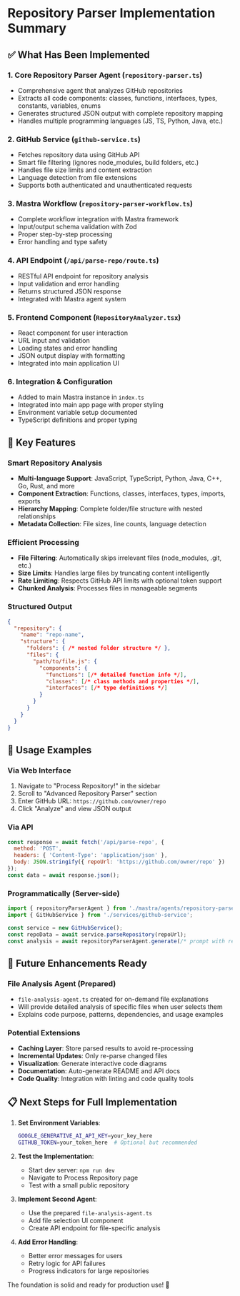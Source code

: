 # Repository Parser Implementation Summary

## ✅ What Has Been Implemented

### 1. Core Repository Parser Agent (`repository-parser.ts`)
- Comprehensive agent that analyzes GitHub repositories
- Extracts all code components: classes, functions, interfaces, types, constants, variables, enums
- Generates structured JSON output with complete repository mapping
- Handles multiple programming languages (JS, TS, Python, Java, etc.)

### 2. GitHub Service (`github-service.ts`) 
- Fetches repository data using GitHub API
- Smart file filtering (ignores node_modules, build folders, etc.)
- Handles file size limits and content extraction
- Language detection from file extensions
- Supports both authenticated and unauthenticated requests

### 3. Mastra Workflow (`repository-parser-workflow.ts`)
- Complete workflow integration with Mastra framework
- Input/output schema validation with Zod
- Proper step-by-step processing
- Error handling and type safety

### 4. API Endpoint (`/api/parse-repo/route.ts`)
- RESTful API endpoint for repository analysis  
- Input validation and error handling
- Returns structured JSON response
- Integrated with Mastra agent system

### 5. Frontend Component (`RepositoryAnalyzer.tsx`)
- React component for user interaction
- URL input and validation
- Loading states and error handling
- JSON output display with formatting
- Integrated into main application UI

### 6. Integration & Configuration
- Added to main Mastra instance in `index.ts`
- Integrated into main app page with proper styling
- Environment variable setup documented
- TypeScript definitions and proper typing

## 🎯 Key Features

### Smart Repository Analysis
- **Multi-language Support**: JavaScript, TypeScript, Python, Java, C++, Go, Rust, and more
- **Component Extraction**: Functions, classes, interfaces, types, imports, exports
- **Hierarchy Mapping**: Complete folder/file structure with nested relationships
- **Metadata Collection**: File sizes, line counts, language detection

### Efficient Processing
- **File Filtering**: Automatically skips irrelevant files (node_modules, .git, etc.)
- **Size Limits**: Handles large files by truncating content intelligently  
- **Rate Limiting**: Respects GitHub API limits with optional token support
- **Chunked Analysis**: Processes files in manageable segments

### Structured Output
```json
{
  "repository": {
    "name": "repo-name",
    "structure": {
      "folders": { /* nested folder structure */ },
      "files": {
        "path/to/file.js": {
          "components": {
            "functions": [/* detailed function info */],
            "classes": [/* class methods and properties */],
            "interfaces": [/* type definitions */]
          }
        }
      }
    }
  }
}
```

## 🚀 Usage Examples

### Via Web Interface
1. Navigate to "Process Repository!" in the sidebar
2. Scroll to "Advanced Repository Parser" section
3. Enter GitHub URL: `https://github.com/owner/repo`
4. Click "Analyze" and view JSON output

### Via API
```javascript
const response = await fetch('/api/parse-repo', {
  method: 'POST',
  headers: { 'Content-Type': 'application/json' },
  body: JSON.stringify({ repoUrl: 'https://github.com/owner/repo' })
});
const data = await response.json();
```

### Programmatically (Server-side)
```javascript
import { repositoryParserAgent } from './mastra/agents/repository-parser';
import { GitHubService } from './services/github-service';

const service = new GitHubService();
const repoData = await service.parseRepository(repoUrl);
const analysis = await repositoryParserAgent.generate(/* prompt with repo data */);
```

## 🔮 Future Enhancements Ready

### File Analysis Agent (Prepared)
- `file-analysis-agent.ts` created for on-demand file explanations
- Will provide detailed analysis of specific files when user selects them
- Explains code purpose, patterns, dependencies, and usage examples

### Potential Extensions
- **Caching Layer**: Store parsed results to avoid re-processing
- **Incremental Updates**: Only re-parse changed files
- **Visualization**: Generate interactive code diagrams
- **Documentation**: Auto-generate README and API docs
- **Code Quality**: Integration with linting and code quality tools

## 📋 Next Steps for Full Implementation

1. **Set Environment Variables**:
   ```bash
   GOOGLE_GENERATIVE_AI_API_KEY=your_key_here
   GITHUB_TOKEN=your_token_here  # Optional but recommended
   ```

2. **Test the Implementation**:
   - Start dev server: `npm run dev`
   - Navigate to Process Repository page
   - Test with a small public repository

3. **Implement Second Agent**:
   - Use the prepared `file-analysis-agent.ts`
   - Add file selection UI component
   - Create API endpoint for file-specific analysis

4. **Add Error Handling**:
   - Better error messages for users
   - Retry logic for API failures
   - Progress indicators for large repositories

The foundation is solid and ready for production use! 🎉